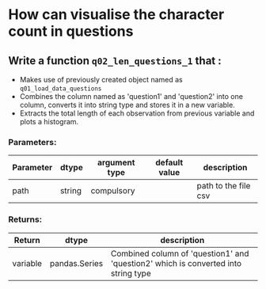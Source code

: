 # How can visualise the character count in questions


## Write a function `q02_len_questions_1` that :
- Makes use of previously created object named as `q01_load_data_questions`	
- Combines the column named as 'question1' and 'question2' into one column, converts it into string type and stores it in a new variable.
- Extracts the total length of each observation from previous variable and plots a histogram.

### Parameters:

| Parameter | dtype | argument type | default value | description |
| --- | --- | --- | --- | --- | 
| path | string | compulsory |  | path to the file csv |


### Returns:

| Return | dtype | description |
| --- | --- | --- | 
| variable | pandas.Series | Combined column of 'question1' and 'question2' which is converted into string type|
